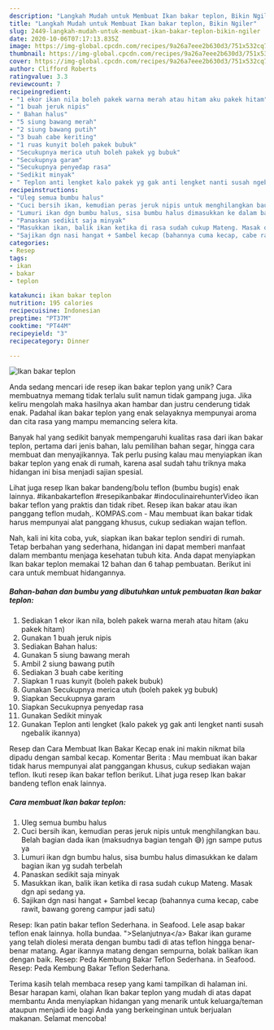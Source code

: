 ```yaml
---
description: "Langkah Mudah untuk Membuat Ikan bakar teplon, Bikin Ngiler"
title: "Langkah Mudah untuk Membuat Ikan bakar teplon, Bikin Ngiler"
slug: 2449-langkah-mudah-untuk-membuat-ikan-bakar-teplon-bikin-ngiler
date: 2020-10-06T07:17:13.835Z
image: https://img-global.cpcdn.com/recipes/9a26a7eee2b630d3/751x532cq70/ikan-bakar-teplon-foto-resep-utama.jpg
thumbnail: https://img-global.cpcdn.com/recipes/9a26a7eee2b630d3/751x532cq70/ikan-bakar-teplon-foto-resep-utama.jpg
cover: https://img-global.cpcdn.com/recipes/9a26a7eee2b630d3/751x532cq70/ikan-bakar-teplon-foto-resep-utama.jpg
author: Clifford Roberts
ratingvalue: 3.3
reviewcount: 7
recipeingredient:
- "1 ekor ikan nila boleh pakek warna merah atau hitam aku pakek hitam"
- "1 buah jeruk nipis"
- " Bahan halus"
- "5 siung bawang merah"
- "2 siung bawang putih"
- "3 buah cabe keriting"
- "1 ruas kunyit boleh pakek bubuk"
- "Secukupnya merica utuh boleh pakek yg bubuk"
- "Secukupnya garam"
- "Secukupnya penyedap rasa"
- "Sedikit minyak"
- " Teplon anti lengket kalo pakek yg gak anti lengket nanti susah ngebalik ikannya"
recipeinstructions:
- "Uleg semua bumbu halus"
- "Cuci bersih ikan, kemudian peras jeruk nipis untuk menghilangkan bau. Belah bagian dada ikan (maksudnya bagian tengah 😅) jgn sampe putus ya"
- "Lumuri ikan dgn bumbu halus, sisa bumbu halus dimasukkan ke dalam bagian ikan yg sudah terbelah"
- "Panaskan sedikit saja minyak"
- "Masukkan ikan, balik ikan ketika di rasa sudah cukup Mateng. Masak dgn api sedang ya."
- "Sajikan dgn nasi hangat + Sambel kecap (bahannya cuma kecap, cabe rawit, bawang goreng campur jadi satu)"
categories:
- Resep
tags:
- ikan
- bakar
- teplon

katakunci: ikan bakar teplon 
nutrition: 195 calories
recipecuisine: Indonesian
preptime: "PT37M"
cooktime: "PT44M"
recipeyield: "3"
recipecategory: Dinner

---
```



![Ikan bakar teplon](https://img-global.cpcdn.com/recipes/9a26a7eee2b630d3/751x532cq70/ikan-bakar-teplon-foto-resep-utama.jpg)

Anda sedang mencari ide resep ikan bakar teplon yang unik? Cara membuatnya memang tidak terlalu sulit namun tidak gampang juga. Jika keliru mengolah maka hasilnya akan hambar dan justru cenderung tidak enak. Padahal ikan bakar teplon yang enak selayaknya mempunyai aroma dan cita rasa yang mampu memancing selera kita.

Banyak hal yang sedikit banyak mempengaruhi kualitas rasa dari ikan bakar teplon, pertama dari jenis bahan, lalu pemilihan bahan segar, hingga cara membuat dan menyajikannya. Tak perlu pusing kalau mau menyiapkan ikan bakar teplon yang enak di rumah, karena asal sudah tahu triknya maka hidangan ini bisa menjadi sajian spesial.

Lihat juga resep Ikan bakar bandeng/bolu teflon (bumbu bugis) enak lainnya. #ikanbakarteflon #resepikanbakar #indoculinairehunterVideo ikan bakar teflon yang praktis dan tidak ribet. Resep ikan bakar atau ikan panggang teflon mudah,. KOMPAS.com - Mau membuat ikan bakar tidak harus mempunyai alat panggang khusus, cukup sediakan wajan teflon.


Nah, kali ini kita coba, yuk, siapkan ikan bakar teplon sendiri di rumah. Tetap berbahan yang sederhana, hidangan ini dapat memberi manfaat dalam membantu menjaga kesehatan tubuh kita. Anda dapat menyiapkan Ikan bakar teplon memakai 12 bahan dan 6 tahap pembuatan. Berikut ini cara untuk membuat hidangannya.

<!--inarticleads1-->

##### Bahan-bahan dan bumbu yang dibutuhkan untuk pembuatan Ikan bakar teplon:

1. Sediakan 1 ekor ikan nila, boleh pakek warna merah atau hitam (aku pakek hitam)
1. Gunakan 1 buah jeruk nipis
1. Sediakan  Bahan halus:
1. Gunakan 5 siung bawang merah
1. Ambil 2 siung bawang putih
1. Sediakan 3 buah cabe keriting
1. Siapkan 1 ruas kunyit (boleh pakek bubuk)
1. Gunakan Secukupnya merica utuh (boleh pakek yg bubuk)
1. Siapkan Secukupnya garam
1. Siapkan Secukupnya penyedap rasa
1. Gunakan Sedikit minyak
1. Gunakan  Teplon anti lengket (kalo pakek yg gak anti lengket nanti susah ngebalik ikannya)


Resep dan Cara Membuat Ikan Bakar Kecap enak ini makin nikmat bila dipadu dengan sambal kecap. Komentar Berita : Mau membuat ikan bakar tidak harus mempunyai alat panggangan khusus, cukup sediakan wajan teflon. Ikuti resep ikan bakar teflon berikut. Lihat juga resep Ikan bakar bandeng teflon enak lainnya. 

<!--inarticleads2-->

##### Cara membuat Ikan bakar teplon:

1. Uleg semua bumbu halus
1. Cuci bersih ikan, kemudian peras jeruk nipis untuk menghilangkan bau. Belah bagian dada ikan (maksudnya bagian tengah 😅) jgn sampe putus ya
1. Lumuri ikan dgn bumbu halus, sisa bumbu halus dimasukkan ke dalam bagian ikan yg sudah terbelah
1. Panaskan sedikit saja minyak
1. Masukkan ikan, balik ikan ketika di rasa sudah cukup Mateng. Masak dgn api sedang ya.
1. Sajikan dgn nasi hangat + Sambel kecap (bahannya cuma kecap, cabe rawit, bawang goreng campur jadi satu)


Resep: Ikan patin bakar teflon Sederhana. in Seafood. Lele asap bakar teflon enak lainnya. holla bundaa. &#34;&gt;Selanjutnya&lt;/a&gt; Bakar ikan gurame yang telah diolesi merata dengan bumbu tadi di atas teflon hingga benar-benar matang. Agar ikannya matang dengan sempurna, bolak balikan ikan dengan baik. Resep: Peda Kembung Bakar Teflon Sederhana. in Seafood. Resep: Peda Kembung Bakar Teflon Sederhana. 

Terima kasih telah membaca resep yang kami tampilkan di halaman ini. Besar harapan kami, olahan Ikan bakar teplon yang mudah di atas dapat membantu Anda menyiapkan hidangan yang menarik untuk keluarga/teman ataupun menjadi ide bagi Anda yang berkeinginan untuk berjualan makanan. Selamat mencoba!
